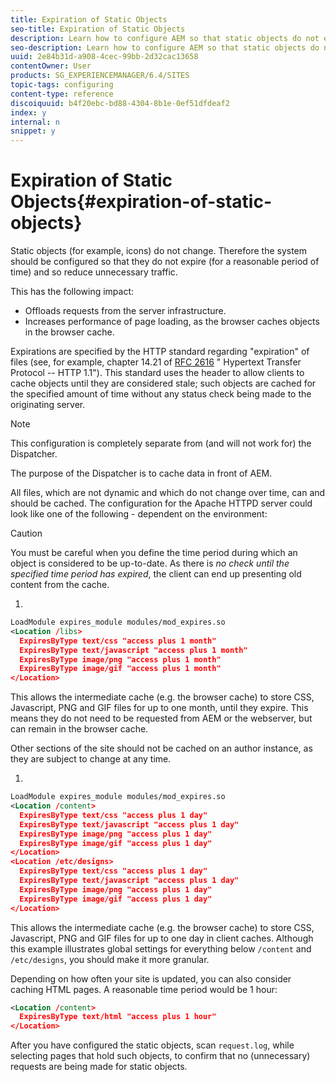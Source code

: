 ```yaml
---
title: Expiration of Static Objects
seo-title: Expiration of Static Objects
description: Learn how to configure AEM so that static objects do not expire (for a reasonable period of time).
seo-description: Learn how to configure AEM so that static objects do not expire (for a reasonable period of time).
uuid: 2e84b31d-a908-4cec-99bb-2d32cac13658
contentOwner: User
products: SG_EXPERIENCEMANAGER/6.4/SITES
topic-tags: configuring
content-type: reference
discoiquuid: b4f20ebc-bd88-4304-8b1e-0ef51dfdeaf2
index: y
internal: n
snippet: y
---
```


# Expiration of Static Objects{#expiration-of-static-objects}

Static objects (for example, icons) do not change. Therefore the system should be configured so that they do not expire (for a reasonable period of time) and so reduce unnecessary traffic.

This has the following impact:

* Offloads requests from the server infrastructure.
* Increases performance of page loading, as the browser caches objects in the browser cache.

Expirations are specified by the HTTP standard regarding "expiration" of files (see, for example, chapter 14.21 of [RFC 2616](http://www.ietf.org/rfc/rfc2616.txt) " Hypertext Transfer Protocol -- HTTP 1.1"). This standard uses the header to allow clients to cache objects until they are considered stale; such objects are cached for the specified amount of time without any status check being made to the originating server.

>[!NOTE]
>
>This configuration is completely separate from (and will not work for) the Dispatcher.
>
>The purpose of the Dispatcher is to cache data in front of AEM.

All files, which are not dynamic and which do not change over time, can and should be cached. The configuration for the Apache HTTPD server could look like one of the following - dependent on the environment:

>[!CAUTION]
>
>You must be careful when you define the time period during which an object is considered to be up-to-date. As there is *no check until the specified time period has expired*, the client can end up presenting old content from the cache.

1. 

   ```xml
   LoadModule expires_module modules/mod_expires.so
   <Location /libs>
     ExpiresByType text/css "access plus 1 month"
     ExpiresByType text/javascript "access plus 1 month"
     ExpiresByType image/png "access plus 1 month"
     ExpiresByType image/gif "access plus 1 month"
   </Location>
   ```

   This allows the intermediate cache (e.g. the browser cache) to store CSS, Javascript, PNG and GIF files for up to one month, until they expire. This means they do not need to be requested from AEM or the webserver, but can remain in the browser cache.

   Other sections of the site should not be cached on an author instance, as they are subject to change at any time.

1. 

   ```xml
   LoadModule expires_module modules/mod_expires.so
   <Location /content>
     ExpiresByType text/css "access plus 1 day"
     ExpiresByType text/javascript "access plus 1 day"
     ExpiresByType image/png "access plus 1 day"
     ExpiresByType image/gif "access plus 1 day"
   </Location>
   <Location /etc/designs>
     ExpiresByType text/css "access plus 1 day"
     ExpiresByType text/javascript "access plus 1 day"
     ExpiresByType image/png "access plus 1 day"
     ExpiresByType image/gif "access plus 1 day"
   </Location>
   
   ```

   This allows the intermediate cache (e.g. the browser cache) to store CSS, Javascript, PNG and GIF files for up to one day in client caches. Although this example illustrates global settings for everything below `/content` and `/etc/designs`, you should make it more granular.

   Depending on how often your site is updated, you can also consider caching HTML pages. A reasonable time period would be 1 hour:

   ```xml
   <Location /content>
     ExpiresByType text/html "access plus 1 hour"
   </Location>
   ```

After you have configured the static objects, scan `request.log`, while selecting pages that hold such objects, to confirm that no (unnecessary) requests are being made for static objects.
